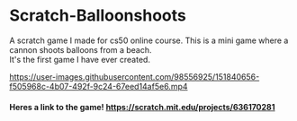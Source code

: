 # Scratch-Balloonshoots
A scratch game I made for cs50 online course. This is a mini game where a cannon shoots balloons from a beach. <br />
It's the first game I have ever created. <br />



https://user-images.githubusercontent.com/98556925/151840656-f505968c-4b07-492f-9c24-67eed14af5e6.mp4



#### Heres a link to the game!  https://scratch.mit.edu/projects/636170281

